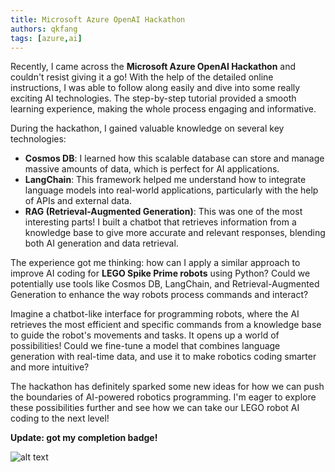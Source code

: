 ```yaml
---
title: Microsoft Azure OpenAI Hackathon
authors: qkfang
tags: [azure,ai]
---
```


Recently, I came across the **Microsoft Azure OpenAI Hackathon** and couldn't resist giving it a go! With the help of the detailed online instructions, I was able to follow along easily and dive into some really exciting AI technologies. The step-by-step tutorial provided a smooth learning experience, making the whole process engaging and informative.

During the hackathon, I gained valuable knowledge on several key technologies:

- **Cosmos DB**: I learned how this scalable database can store and manage massive amounts of data, which is perfect for AI applications.
- **LangChain**: This framework helped me understand how to integrate language models into real-world applications, particularly with the help of APIs and external data.
- **RAG (Retrieval-Augmented Generation)**: This was one of the most interesting parts! I built a chatbot that retrieves information from a knowledge base to give more accurate and relevant responses, blending both AI generation and data retrieval.

The experience got me thinking: how can I apply a similar approach to improve AI coding for **LEGO Spike Prime robots** using Python? Could we potentially use tools like Cosmos DB, LangChain, and Retrieval-Augmented Generation to enhance the way robots process commands and interact?

Imagine a chatbot-like interface for programming robots, where the AI retrieves the most efficient and specific commands from a knowledge base to guide the robot's movements and tasks. It opens up a world of possibilities! Could we fine-tune a model that combines language generation with real-time data, and use it to make robotics coding smarter and more intuitive?

The hackathon has definitely sparked some new ideas for how we can push the boundaries of AI-powered robotics programming. I'm eager to explore these possibilities further and see how we can take our LEGO robot AI coding to the next level!

**Update: got my completion badge!**

![alt text](/imgblog/azure-openai-hackathon-badge.png)
